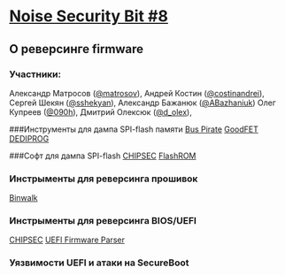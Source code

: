 [Noise Security Bit #8](http://noisebit.podster.fm/7)
=====
## О реверсинге firmware


### Участники:
Александр Матросов ([@matrosov](http://twitter.com/matrosov)),
Андрей Костин ([@costinandrei](https://twitter.com/costinandrei)),
Сергей Шекян ([@sshekyan](https://twitter.com/sshekyan)),
Александр Бажанюк ([@ABazhaniuk](http://twitter.com/ABazhaniuk))
Олег Купреев ([@090h](https://twitter.com/090h)),
Дмитрий Олексюк ([@d_olex](https://twitter.com/d_olex)),


###Инструменты для дампа SPI-flash памяти
[Bus Pirate](http://dangerousprototypes.com/docs/Bus_Pirate)
[GoodFET](http://goodfet.sourceforge.net)
[DEDIPROG](http://www.dediprog.com/pd)

###Софт для дампа SPI-flash
[CHIPSEC](https://github.com/chipsec/chipsec/blob/ac2ca7264f107c7b15ea8480db9c0e471dffd610/source/tool/chipsec/utilcmd/spi_cmd.py)
[FlashROM](http://flashrom.org/Flashrom)

### Инстрыменты для реверсинга прошивок
[Binwalk](http://binwalk.org/)


### Инстрыменты для реверсинга BIOS/UEFI
[CHIPSEC](https://github.com/chipsec/chipsec)
[UEFI Firmware Parser](https://github.com/theopolis/uefi-firmware-parser)

### Уязвимости UEFI и атаки на SecureBoot

